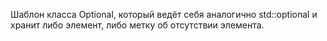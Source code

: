 Шаблон класса Optional, который ведёт себя аналогично std::optional и хранит либо элемент, либо метку об отсутствии элемента.
